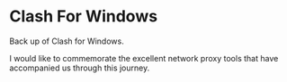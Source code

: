 # Clash For Windows
Back up of Clash for Windows. 

I would like to commemorate the excellent network proxy tools that have accompanied us through this journey. 
